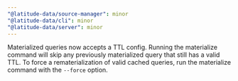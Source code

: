 ```yaml
---
"@latitude-data/source-manager": minor
"@latitude-data/cli": minor
"@latitude-data/server": minor
---
```


Materialized queries now accepts a TTL config. Running the materialize command will skip any previously materialized query that still has a valid TTL. To force a rematerialization of valid cached queries, run the materialize command with the `--force` option.
